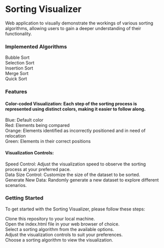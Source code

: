 <h1>Sorting Visualizer</h1> 
Web application to visually demonstrate the workings of various sorting algorithms, allowing users to gain a deeper understanding of their functionality.
<br>


<h3>Implemented Algorithms</h3>

Bubble Sort <br>
Selection Sort <br>
Insertion Sort <br>
Merge Sort <br>
Quick Sort <br>

<h3> Features </h3>
<h4>Color-coded Visualization: Each step of the sorting process is represented using distinct colors, making it easier to follow along. </h4>
Blue: Default color <br>
Red: Elements being compared <br>
Orange: Elements identified as incorrectly positioned and in need of relocation <br>
Green: Elements in their correct positions <br>

<h4>Visualization Controls: </h4>

Speed Control: Adjust the visualization speed to observe the sorting process at your preferred pace. <br>
Data Size Control: Customize the size of the dataset to be sorted. <br>
Generate New Data: Randomly generate a new dataset to explore different scenarios. 
<h3>Getting Started </h3>
To get started with the Sorting Visualizer, please follow these steps: <br>

Clone this repository to your local machine. <br>
Open the index.html file in your web browser of choice. <br>
Select a sorting algorithm from the available options.<br>
Adjust the visualization controls to suit your preferences. <br>
Choose a sorting algorithm to view the visualization.

